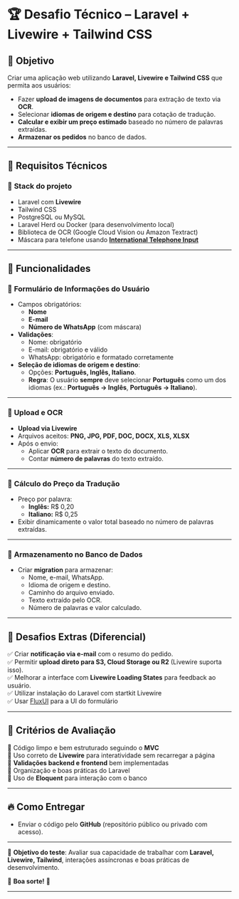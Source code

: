 # 🏆 **Desafio Técnico – Laravel + Livewire + Tailwind CSS**

## 🎯 **Objetivo**
Criar uma aplicação web utilizando **Laravel, Livewire e Tailwind CSS** que permita aos usuários:
- Fazer **upload de imagens de documentos** para extração de texto via **OCR**.
- Selecionar **idiomas de origem e destino** para cotação de tradução.
- **Calcular e exibir um preço estimado** baseado no número de palavras extraídas.
- **Armazenar os pedidos** no banco de dados.

---

## 📌 **Requisitos Técnicos**
### 🔹 **Stack do projeto**
- Laravel com **Livewire**
- Tailwind CSS
- PostgreSQL ou MySQL
- Laravel Herd ou Docker (para desenvolvimento local)
- Biblioteca de OCR (Google Cloud Vision ou Amazon Textract)
- Máscara para telefone usando **[International Telephone Input](https://intl-tel-input.com/)**

---

## 📝 **Funcionalidades**
### 🔹 **Formulário de Informações do Usuário**
- Campos obrigatórios:
  - **Nome**
  - **E-mail**
  - **Número de WhatsApp** (com máscara)
- **Validações**:
  - Nome: obrigatório
  - E-mail: obrigatório e válido
  - WhatsApp: obrigatório e formatado corretamente
- **Seleção de idiomas de origem e destino**:
  - Opções: **Português, Inglês, Italiano**.
  - **Regra**: O usuário **sempre** deve selecionar **Português** como um dos idiomas (ex.: **Português → Inglês**, **Português → Italiano**).

---

### 🔹 **Upload e OCR**
- **Upload via Livewire**
- Arquivos aceitos: **PNG, JPG, PDF, DOC, DOCX, XLS, XLSX**
- Após o envio:
  - Aplicar **OCR** para extrair o texto do documento.
  - Contar **número de palavras** do texto extraído.

---

### 🔹 **Cálculo do Preço da Tradução**
- Preço por palavra:
  - **Inglês:** R$ 0,20
  - **Italiano:** R$ 0,25
- Exibir dinamicamente o valor total baseado no número de palavras extraídas.

---

### 🔹 **Armazenamento no Banco de Dados**
- Criar **migration** para armazenar:
  - Nome, e-mail, WhatsApp.
  - Idioma de origem e destino.
  - Caminho do arquivo enviado.
  - Texto extraído pelo OCR.
  - Número de palavras e valor calculado.

---

## 🚀 **Desafios Extras (Diferencial)**
✅ Criar **notificação via e-mail** com o resumo do pedido.  
✅ Permitir **upload direto para S3, Cloud Storage ou R2** (Livewire suporta isso).  
✅ Melhorar a interface com **Livewire Loading States** para feedback ao usuário.  
✅ Utilizar instalação do Laravel com startkit Livewire  
✅ Usar [FluxUI](https://fluxui.dev/) para a UI do formulário

---

## 📌 **Critérios de Avaliação**
🔹 Código limpo e bem estruturado seguindo o **MVC**  
🔹 Uso correto de **Livewire** para interatividade sem recarregar a página  
🔹 **Validações backend e frontend** bem implementadas  
🔹 Organização e boas práticas do Laravel  
🔹 Uso de **Eloquent** para interação com o banco  

---

## 🔥 **Como Entregar**
- Enviar o código pelo **GitHub** (repositório público ou privado com acesso).

---

🎯 **Objetivo do teste**: Avaliar sua capacidade de trabalhar com **Laravel, Livewire, Tailwind**, interações assíncronas e boas práticas de desenvolvimento.

🔹 **Boa sorte!** 🚀

---
